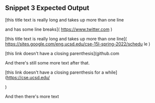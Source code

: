 ## Snippet 3 Expected Output
[this title text is really long and takes up more than
one line

and has some line breaks](
    https://www.twitter.com
)

[this title text is really long and takes up more than
one line](
https://sites.google.com/eng.ucsd.edu/cse-15l-spring-2022/schedu
le
)


[this link doesn't have a closing parenthesis](github.com

And there's still some more text after that.

[this link doesn't have a closing parenthesis for a
while](https://cse.ucsd.edu/



)

And then there's more text
